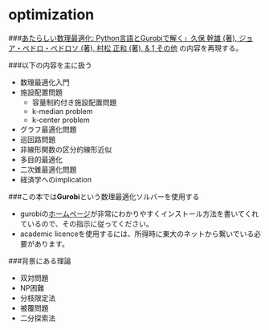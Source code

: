 # optimization

###[あたらしい数理最適化: Python言語とGurobiで解く」久保 幹雄  (著), ジョア・ペドロ・ペドロソ (著), 村松 正和 (著), & 1 その他](http://www.logopt.com/book/gurobi.htm "あたらしい数理最適化")
の内容を再現する。

###以下の内容を主に扱う
- 数理最適化入門
- 施設配置問題
    - 容量制約付き施設配置問題
    - k-median problem
    - k-center problem
- グラフ最適化問題
- 巡回路問題
- 非線形関数の区分的線形近似
- 多目的最適化
- 二次錐最適化問題
- 経済学へのimplication

###この本では**Gurobi**という数理最適化ソルバーを使用する

- gurobiの[ホームページ](http://www.gurobi.com/ "ホームページ")が非常にわかりやすくインストール方法を書いてくれているので、その指示に従ってください。
- academic licenceを使用するには、所得時に東大のネットから繋いでいる必要があります。

###背景にある理論

- 双対問題
- NP困難
- 分枝限定法
- 被覆問題
- 二分探索法


